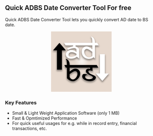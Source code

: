 ## Quick ADBS Date Converter Tool For free
Quick ADBS Date Converter Tool lets you quickly convert AD date to BS date.

<p align="center">
	<img alt="Quick ADBS Date Converter Logo" src="build/adbslogo.png" width="200" height="200"/>
</p>

### Key Features
- Small & Light Weight Application Software (only 1 MB)
- Fast & Opmtimized Performance
- For quick useful usages for e.g. while in record entry, financial transactions, etc.
